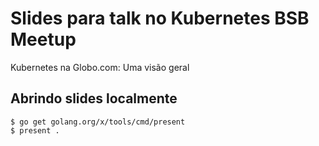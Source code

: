 # Slides para talk no Kubernetes BSB Meetup

Kubernetes na Globo.com: Uma visão geral

## Abrindo slides localmente

```
$ go get golang.org/x/tools/cmd/present
$ present .
```